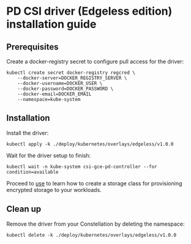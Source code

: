 # PD CSI driver (Edgeless edition) installation guide

## Prerequisites

Create a docker-registry secret to configure pull access for the driver:
```shell
kubectl create secret docker-registry regcred \
    --docker-server=DOCKER_REGISTRY_SERVER \
    --docker-username=DOCKER_USER \
    --docker-password=DOCKER_PASSWORD \
    --docker-email=DOCKER_EMAIL
    --namespace=kube-system
```

## Installation

Install the driver:
```shell
kubectl apply -k ./deploy/kubernetes/overlays/edgeless/v1.0.0
```

Wait for the driver setup to finish:
```shell
kubectl wait -n kube-system csi-gce-pd-controller --for condition=available
```

Proceed to [use](use.md) to learn how to create a storage class for provisioning encrypted storage to your workloads.

## Clean up

Remove the driver from your Constellation by deleting the namespace:
```shell
kubectl delete -k ./deploy/kubernetes/overlays/edgeless/v1.0.0
```
